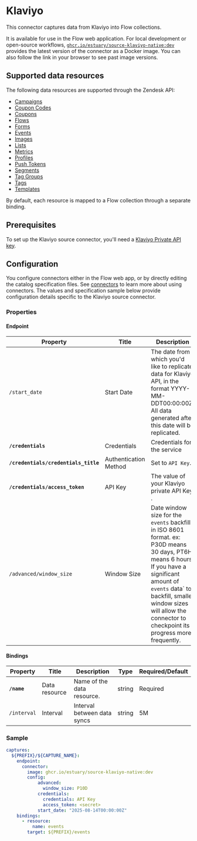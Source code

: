 # Klaviyo

This connector captures data from Klaviyo into Flow collections.

It is available for use in the Flow web application. For local development or open-source workflows, [`ghcr.io/estuary/source-klaviyo-native:dev`](https://ghcr.io/estuary/source-klaviyo-native:dev) provides the latest version of the connector as a Docker image. You can also follow the link in your browser to see past image versions.

## Supported data resources

The following data resources are supported through the Zendesk API:

* [Campaigns](https://developers.klaviyo.com/en/reference/get_campaigns)
* [Coupon Codes](https://developers.klaviyo.com/en/reference/get_coupon_codes)
* [Coupons](https://developers.klaviyo.com/en/reference/get_coupons)
* [Flows](https://developers.klaviyo.com/en/reference/get_flows)
* [Forms](https://developers.klaviyo.com/en/reference/get_forms)
* [Events](https://developers.klaviyo.com/en/reference/get_events)
* [Images](https://developers.klaviyo.com/en/reference/get_images)
* [Lists](https://developers.klaviyo.com/en/reference/get_lists)
* [Metrics](https://developers.klaviyo.com/en/reference/get_metrics)
* [Profiles](https://developers.klaviyo.com/en/reference/get_profiles)
* [Push Tokens](https://developers.klaviyo.com/en/reference/get_push_tokens)
* [Segments](https://developers.klaviyo.com/en/reference/get_segments)
* [Tag Groups](https://developers.klaviyo.com/en/reference/get_tag_groups)
* [Tags](https://developers.klaviyo.com/en/reference/get_tags)
* [Templates](https://developers.klaviyo.com/en/reference/get_templates)

By default, each resource is mapped to a Flow collection through a separate binding.

## Prerequisites

To set up the Klaviyo source connector, you'll need a [Klaviyo Private API key](https://help.klaviyo.com/hc/en-us/articles/115005062267-How-to-Manage-Your-Account-s-API-Keys#your-private-api-keys3).

## Configuration

You configure connectors either in the Flow web app, or by directly editing the catalog specification files.
See [connectors](../../../concepts/connectors.md#using-connectors) to learn more about using connectors. The values and specification sample below provide configuration details specific to the Klaviyo source connector.

### Properties

#### Endpoint

| Property | Title | Description | Type | Required/Default |
|---|---|---|---|---|
| `/start_date` | Start Date | The date from which you&#x27;d like to replicate data for Klaviyo API, in the format YYYY-MM-DDT00:00:00Z. All data generated after this date will be replicated. | string | 30 days before the present |
| **`/credentials`** | Credentials | Credentials for the service | object |  |
| **`/credentials/credentials_title`** | Authentication Method | Set to `API Key`. | string | Required |
| **`/credentials/access_token`** | API Key | The value of your Klaviyo private API Key . | string | Required |
| `/advanced/window_size` | Window Size | Date window size for the `events` backfill in ISO 8601 format. ex: P30D means 30 days, PT6H means 6 hours. If you have a significant amount of `events` data` to backfill, smaller window sizes will allow the connector to checkpoint its progress more frequently. | string | P30D |


#### Bindings

| Property | Title | Description | Type | Required/Default |
|---|---|---|---|---|
| **`/name`** | Data resource | Name of the data resource. | string | Required |
| `/interval` | Interval | Interval between data syncs | string | 5M |

### Sample

```yaml
captures:
  ${PREFIX}/${CAPTURE_NAME}:
    endpoint:
      connector:
        image: ghcr.io/estuary/source-klaviyo-native:dev
        config:
            advanced:
              window_size: P10D
            credentials:
              credentials: API Key
              access_token: <secret>
            start_date: "2025-08-14T00:00:00Z"
    bindings:
      - resource:
          name: events
        target: ${PREFIX}/events
```
